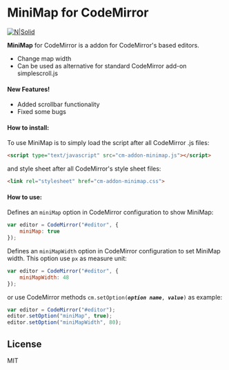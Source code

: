 # MiniMap for CodeMirror

[![N|Solid](https://badrams.ru/minimap/sreenshot.png)](https://nodesource.com/products/nsolid)


**MiniMap** for CodeMirror is a addon for CodeMirror's based editors.

  - Change map width
  - Can be used as alternative for standard CodeMirror add-on simplescroll.js

#### New Features!

  - Added scrollbar functionality
  - Fixed some bugs

#### How to install:

To use MiniMap is to simply load the script  after all CodeMirror .js files:
```html
<script type="text/javascript" src="cm-addon-minimap.js"></script>
```
and style sheet after all CodeMirror's style sheet files:
```html
<link rel="stylesheet" href="cm-addon-minimap.css">
```
#### How to use:
Defines an `miniMap` option in CodeMirror configuration to show MiniMap:
```javascript
var editor = CodeMirror("#editor", {
	miniMap: true
});
```
Defines an `miniMapWidth` option in CodeMirror configuration to set MiniMap width. This option use `px` as measure unit:
```javascript
var editor = CodeMirror("#editor", {
	miniMapWidth: 48
});
```
or use CodeMirror methods `cm.setOption(`***`option name`***`, `***`value`***`)` as example:

```javascript
var editor = CodeMirror("#editor");
editor.setOption("miniMap", true);
editor.setOption("miniMapWidth", 80);
```
## License
MIT

